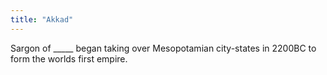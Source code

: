 ```yaml
---
title: "Akkad"
---
```

Sargon of _____ began taking over Mesopotamian city-states in 2200BC to form the worlds first empire.

